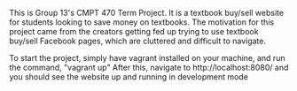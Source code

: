 This is Group 13's CMPT 470 Term Project. It is a textbook buy/sell website for students looking to save money on textbooks. The motivation for this project came from the creators getting fed up trying to use textbook buy/sell Facebook pages, which are cluttered and difficult to navigate.

To start the project, simply have vagrant installed on your machine, and run the command, "vagrant up"
After this, navigate to http://localhost:8080/ and you should see the website up and running in development mode

